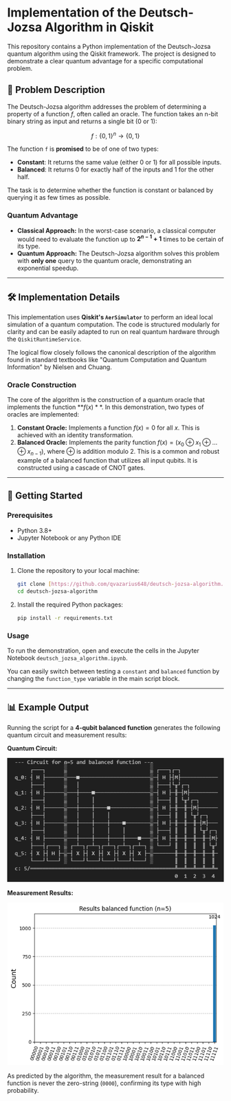 # Implementation of the Deutsch-Jozsa Algorithm in Qiskit

This repository contains a Python implementation of the Deutsch-Jozsa quantum algorithm using the Qiskit framework. The project is designed to demonstrate a clear quantum advantage for a specific computational problem.

## 📝 Problem Description

The Deutsch-Jozsa algorithm addresses the problem of determining a property of a function $f$, often called an oracle. The function takes an n-bit binary string as input and returns a single bit (0 or 1):

$$f: \{0,1\}^n \rightarrow \{0,1\}$$

The function `f` is **promised** to be of one of two types:
* **Constant**: It returns the same value (either 0 or 1) for all possible inputs.
* **Balanced**: It returns 0 for exactly half of the inputs and 1 for the other half.

The task is to determine whether the function is constant or balanced by querying it as few times as possible.

###  Quantum Advantage

* **Classical Approach:** In the worst-case scenario, a classical computer would need to evaluate the function up to **$2^{n-1} + 1$** times to be certain of its type.
* **Quantum Approach:** The Deutsch-Jozsa algorithm solves this problem with **only one** query to the quantum oracle, demonstrating an exponential speedup.

---

## 🛠️ Implementation Details

This implementation uses **Qiskit's `AerSimulator`** to perform an ideal local simulation of a quantum computation. The code is structured modularly for clarity and can be easily adapted to run on real quantum hardware through the `QiskitRuntimeService`.

The logical flow closely follows the canonical description of the algorithm found in standard textbooks like "Quantum Computation and Quantum Information" by Nielsen and Chuang.

### Oracle Construction

The core of the algorithm is the construction of a quantum oracle that implements the function **$f(x)**$. In this demonstration, two types of oracles are implemented:

1.  **Constant Oracle:** Implements a function $f(x) = 0$ for all $x$. This is achieved with an identity transformation.
2.  **Balanced Oracle:** Implements the parity function $f(x) = (x_0 \oplus x_1 \oplus ... \oplus x_{n-1})$, where $\oplus$ is addition modulo 2. This is a common and robust example of a balanced function that utilizes all input qubits. It is constructed using a cascade of CNOT gates.

---

## 🚀 Getting Started

### Prerequisites

* Python 3.8+
* Jupyter Notebook or any Python IDE

### Installation

1.  Clone the repository to your local machine:
    ```bash
    git clone [https://github.com/qvazarius648/deutsch-jozsa-algorithm.git](https://github.com/qvazarius648/deutsch-jozsa-algorithm.git)
    cd deutsch-jozsa-algorithm
    ```

2.  Install the required Python packages:
    ```bash
    pip install -r requirements.txt
    ```
   

### Usage

To run the demonstration, open and execute the cells in the Jupyter Notebook `deutsch_jozsa_algorithm.ipynb`.

You can easily switch between testing a `constant` and `balanced` function by changing the `function_type` variable in the main script block.

---

## 📊 Example Output

Running the script for a **4-qubit balanced function** generates the following quantum circuit and measurement results:

**Quantum Circuit:**

![Circuit Diagram](images/djcircuit.png)

**Measurement Results:**

![Measurement Histogram](images/djhistogram.png)

As predicted by the algorithm, the measurement result for a balanced function is never the zero-string (`0000`), confirming its type with high probability.
